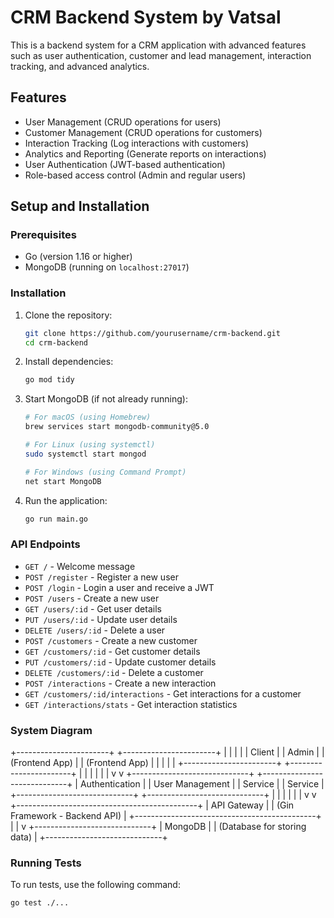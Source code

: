 # CRM Backend System by Vatsal

This is a backend system for a CRM application with advanced features such as user authentication, customer and lead management, interaction tracking, and advanced analytics.

## Features

- User Management (CRUD operations for users)
- Customer Management (CRUD operations for customers)
- Interaction Tracking (Log interactions with customers)
- Analytics and Reporting (Generate reports on interactions)
- User Authentication (JWT-based authentication)
- Role-based access control (Admin and regular users)

## Setup and Installation

### Prerequisites

- Go (version 1.16 or higher)
- MongoDB (running on `localhost:27017`)

### Installation

1. Clone the repository:

    ```bash
    git clone https://github.com/yourusername/crm-backend.git
    cd crm-backend
    ```

2. Install dependencies:

    ```bash
    go mod tidy
    ```

3. Start MongoDB (if not already running):

    ```bash
    # For macOS (using Homebrew)
    brew services start mongodb-community@5.0

    # For Linux (using systemctl)
    sudo systemctl start mongod

    # For Windows (using Command Prompt)
    net start MongoDB
    ```

4. Run the application:

    ```bash
    go run main.go
    ```

### API Endpoints

- `GET /` - Welcome message
- `POST /register` - Register a new user
- `POST /login` - Login a user and receive a JWT
- `POST /users` - Create a new user
- `GET /users/:id` - Get user details
- `PUT /users/:id` - Update user details
- `DELETE /users/:id` - Delete a user
- `POST /customers` - Create a new customer
- `GET /customers/:id` - Get customer details
- `PUT /customers/:id` - Update customer details
- `DELETE /customers/:id` - Delete a customer
- `POST /interactions` - Create a new interaction
- `GET /customers/:id/interactions` - Get interactions for a customer
- `GET /interactions/stats` - Get interaction statistics

### System Diagram
+-----------------------+      +-----------------------+
|                       |      |                       |
|       Client          |      |      Admin            |
|   (Frontend App)      |      |  (Frontend App)       |
|                       |      |                       |
+-----------------------+      +-----------------------+
             |                            |
             |                            |
             |                            |
             v                            v
    +-----------------------------+  +-----------------------------+
    |       Authentication        |  |       User Management       |
    |          Service            |  |         Service             |
    +-----------------------------+  +-----------------------------+
                      |                            |
                      |                            |
                      |                            |
                      v                            v
              +---------------------------------------------+
              |                  API Gateway                |
              |      (Gin Framework - Backend API)          |
              +---------------------------------------------+
                              |
                              |
                              v
                  +-----------------------------+
                  |          MongoDB            |
                  | (Database for storing data) |
                  +-----------------------------+



### Running Tests

To run tests, use the following command:

```bash
go test ./...




